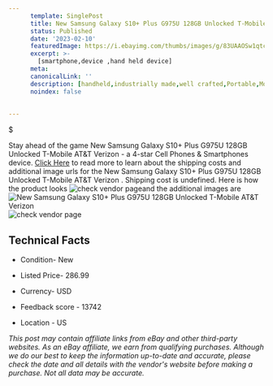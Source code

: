 ```yaml
---
      template: SinglePost
      title: New Samsung Galaxy S10+ Plus G975U 128GB Unlocked T-Mobile AT&T Verizon 
      status: Published
      date: '2023-02-10'
      featuredImage: https://i.ebayimg.com/thumbs/images/g/83UAAOSw1qtc5s-e/s-l225.jpg
      excerpt: >-
        [smartphone,device ,hand held device]
      meta:
      canonicalLink: ''
      description: [handheld,industrially made,well crafted,Portable,Mobile,Compact,Convenient,Lightweight,Maneuverable,Man-portable,Miniature,Carriable,Hand-held,Light,Holdable,Transportable,Mobile device,Pocket-sized,On-the-go,Wireless,Cordless,Compact size,Convenient size, smartphone,device ,hand held device]
      noindex: false
        
        
---
```

$

Stay ahead of the game New Samsung Galaxy S10+ Plus G975U 128GB Unlocked T-Mobile AT&T Verizon  - a 4-star Cell Phones & Smartphones device. [Click Here](https://www.ebay.com/itm/202687650422?hash=item2f31201a76%3Ag%3A83UAAOSw1qtc5s-e&mkevt=1&mkcid=1&mkrid=711-53200-19255-0&campid=%253CePNCampaignId%253E&customid=%253CreferenceId%253E&toolid=10049) to read more to learn about the shipping costs and additional image urls for the New Samsung Galaxy S10+ Plus G975U 128GB Unlocked T-Mobile AT&T Verizon . Shipping cost is undefined. Here is how the product looks ![check vendor page](https://i.ebayimg.com/thumbs/images/g/83UAAOSw1qtc5s-e/s-l225.jpg)and the additional images are![New Samsung Galaxy S10+ Plus G975U 128GB Unlocked T-Mobile AT&T Verizon ](https://i.ebayimg.com/images/g/83UAAOSw1qtc5s-e/s-l1600.jpg)![check vendor page](https://origin-galleryplus.ebayimg.com/ws/web/202687650422_2_0_1/225x225.jpg,https://origin-galleryplus.ebayimg.com/ws/web/202687650422_3_0_1/225x225.jpg)



 ## Technical Facts 



     
      

 - Condition- New 


      

 - Listed Price- 286.99 


      

 - Currency- USD 


      

 - Feedback score - 13742 


      

 - Location - US 


      
      

 *_This post may contain affiliate links from eBay and other third-party websites. As an eBay affiliate, we earn from qualifying purchases. Although we do our best to keep the information up-to-date and accurate, please check the date and all details with the vendor's website before making a purchase. Not all data may be accurate._*






